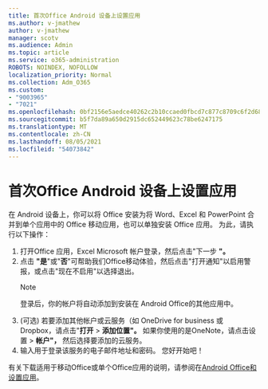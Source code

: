 ```yaml
---
title: 首次Office Android 设备上设置应用
ms.author: v-jmathew
author: v-jmathew
manager: scotv
ms.audience: Admin
ms.topic: article
ms.service: o365-administration
ROBOTS: NOINDEX, NOFOLLOW
localization_priority: Normal
ms.collection: Adm_O365
ms.custom:
- "9003965"
- "7021"
ms.openlocfilehash: 0bf2156e5aedce40262c2b10ccaed0fbcd7c877c8709c6f2d68d20bdad7dd517
ms.sourcegitcommit: b5f7da89a650d2915dc652449623c78be6247175
ms.translationtype: MT
ms.contentlocale: zh-CN
ms.lasthandoff: 08/05/2021
ms.locfileid: "54073842"
---
```

# <a name="set-up-office-apps-for-the-first-time-on-an-android-device"></a>首次Office Android 设备上设置应用

在 Android 设备上，你可以将 Office 安装为将 Word、Excel 和 PowerPoint 合并到单个应用中的 Office 移动应用，也可以单独安装 Office 应用。 为此，请执行以下操作：

1. 打开Office 应用，Excel Microsoft 帐户登录，然后点击"下一步 **"。**
2. 点击 **"是**"或"**否**"可帮助我们Office移动体验，然后点击"打开通知"以启用警报，或点击"现在不启用"以选择退出。
    > [!NOTE]
    > 登录后，你的帐户将自动添加到安装在 Android Office的其他应用中。
3.  (可选) 若要添加其他帐户或云服务（如 OneDrive for business 或 Dropbox，请点击"**打开**  >  **添加位置"。** 如果你使用的是OneNote，请点击设置  >  **帐户"，** 然后选择要添加的云服务。
4. 输入用于登录该服务的电子邮件地址和密码。 您好开始吧！

有关下载适用于移动Office或单个Office应用的说明，请参阅在[Android Office和设置应用](https://go.microsoft.com/fwlink/?linkid=2135287)。
